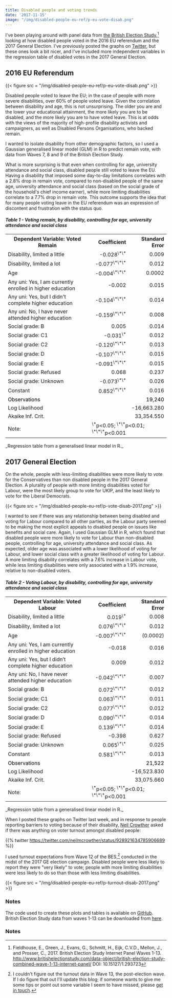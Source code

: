 ```yaml
---
title: Disabled people and voting trends
date: '2017-11-15'
image: "/img/disabled-people-eu-ref/p-eu-vote-disab.png"
---
```


I've been playing around with panel data from [the British Election Study](http://www.britishelectionstudy.com/data-object/british-election-study-combined-wave-1-13-internet-panel/),[^0] looking at how disabled people voted in the 2016 EU referendum and the 2017 General Election. I've previously posted the graphs on [Twitter](https://twitter.com/evanodell/status/928748930472513538), but these ones look a bit nicer, and I've included more independent variables in the regression table of disabled votes in the 2017 General Election.

## 2016 EU Referendum

{{< figure src = "/img/disabled-people-eu-ref/p-eu-vote-disab.png" >}}


Disabled people voted to leave the EU; in the case of people with more severe disabilities, over 60% of people voted leave. Given the correlation between disability and age, this is not unsurprising. The older you are and the lower your educational attainment, the more likely you are to be disabled, and the more likely you are to have voted leave. This is at odds with the views of the majority of high-profile disability activists and campaigners, as well as Disabled Persons Organisations, who backed remain.

I wanted to isolate disability from other demographic factors, so I used a Gaussian generalised linear model (GLM) in R to predict remain vote, with data from Waves 7, 8 and 9 of the British Election Study.

What is more surprising is that even when controlling for age, university attendance and social class, disabled people still voted to leave the EU. Having a disability that imposed some day-to-day limitations correlates with a 2.8% drop in remain vote, compared to non-disabled people of the same age, university attendance and social class (based on the social grade of the household's chief income earner), while more limiting disabilities correlate to a 7.7% drop in remain vote. This outcome supports the idea that for many people voting leave in the EU referendum was an expression of discontent and frustration with the status quo.


#### _Table 1 - Voting remain, by disability, controlling for age, university attendance and social class_
<table>
  <tr>
    <th>Dependent Variable: Voted Remain</th>
    <th style="text-align:right;">Coefficient</th>
    <th style="text-align:right;">Standard Error</th>
  </tr>
  <tr>
    <td>Disability, limited a little</td>
    <td style="text-align:right;">-0.028<sup>\*\*</sup> </td>
    <td style="text-align:right;">0.009</td>
  </tr>
  <tr>
    <td>Disability, limited a lot</td>
    <td style="text-align:right;">-0.077<sup>\*\*\*</sup></td>
    <td style="text-align:right;">0.012</td>
  </tr>
  <tr>
    <td>Age</td>
    <td style="text-align:right;">-0.004<sup>\*\*\*</sup></td>
    <td style="text-align:right;">0.0002</td>
  </tr>
  <tr>
    <td>Any uni: Yes, I am currently enrolled in higher education</td>
    <td style="text-align:right;">-0.002</td>
    <td style="text-align:right;">0.015</td>
  </tr>
  <tr>
    <td>Any uni: Yes, but I didn't complete higher education</td>
    <td style="text-align:right;">-0.104<sup>\*\*\*</sup></td>
    <td style="text-align:right;">0.014</td>
  </tr>
  <tr>
    <td>Any uni: No, I have never attended higher education</td>
    <td style="text-align:right;">-0.159<sup>\*\*\*</sup></td>
    <td style="text-align:right;">0.008</td>
  </tr>
  <tr>
    <td>Social grade: B</td>
    <td style="text-align:right;">0.005</td>
    <td style="text-align:right;">0.014</td>
  </tr>
  <tr>
    <td>Social grade: C1</td>
    <td style="text-align:right;">-0.031<sup>\*</sup></td>
    <td style="text-align:right;">0.012</td>
  </tr>
  <tr>
    <td>Social grade: C2</td>
    <td style="text-align:right;">-0.120<sup>\*\*\*</sup></td>
    <td style="text-align:right;">0.013</td>
  </tr>
  <tr>
    <td>Social grade: D</td>
    <td style="text-align:right;">-0.107<sup>\*\*\*</sup></td>
    <td style="text-align:right;">0.015</td>
  </tr>
  <tr>
    <td>Social grade: E</td>
    <td style="text-align:right;">-0.091<sup>\*\*\*</sup></td>
    <td style="text-align:right;">0.015</td>
  </tr>
  <tr>
    <td>Social grade: Refused</td>
    <td style="text-align:right;">0.068</td>
    <td style="text-align:right;">0.237</td>
  </tr>
  <tr>
    <td>Social grade: Unknown</td>
    <td style="text-align:right;">-0.073<sup>\*\*</sup></td>
    <td style="text-align:right;">0.026</td>
  </tr>
  <tr>
    <td>Constant</td>
    <td style="text-align:right;">0.852<sup>\*\*\*</sup></td>
    <td style="text-align:right;">0.016</td>
  </tr>
  <tr style="border-top-width: 3px; color: black;">
    <td>Observations</td>
    <td style="text-align:right;" colspan="2">19,240</td>
  </tr>
  <tr>
    <td>Log Likelihood</td>
    <td style="text-align:right;" colspan="2">-16,663.280</td>
  </tr>
  <tr>
    <td>Akaike Inf. Crit.</td>
    <td style="text-align:right;" colspan="2">33,354.550</td>
  </tr>
  <tr>
    <td>Note:</td>
    <td colspan="2"><sup>\*</sup>p&lt;0.05; <sup>\*\*</sup>p&lt;0.01; <sup>\*\*\*</sup>p&lt;0.001</td>
  </tr>
</table>
_Regression table from a generalised linear model in R._


## 2017 General Election

On the whole, people with less-limiting disabilities were more likely to vote for the Conservatives than non disabled people in the 2017 General Election. A plurality of people with more limiting disabilities voted for Labour, were the most likely group to vote for UKIP, and the least likely to vote for the Liberal Democrats.

{{< figure src = "/img/disabled-people-eu-ref/p-vote-disab-2017.png" >}}

I wanted to see if there was any relationship between being disabled and voting for Labour compared to all other parties, as the Labour party seemed to be making the most explicit appeals to disabled people on issues like benefits and social care. Again, I used Gaussian GLM in R, which found that disabled people were more likely to vote for Labour than non-disabled people, controlling for age, university attendance and social class. As expected, older age was associated with a lower likelihood of voting for Labour, and lower social class with a greater likelihood of voting for Labour. A more limiting disability correlates with a 7.6% increase in Labour vote, while less limiting disabilities were only associated with a 1.9% increase, relative to non-disabled voters.

#### _Table 2 - Voting Labour, by disability, controlling for age, university attendance and social class_
<table>
<tr>
  <th>Dependent Variable: Voted Labour</th>
  <th style="text-align:right;">Coefficient</th>
  <th style="text-align:right;">Standard Error</th>
</tr>
<tr>
  <td>Disability, limited a little</td>
  <td style="text-align:right">0.019<sup>\*</sup></td>
  <td style="text-align:right">0.008</td>
</tr>
<tr>
  <td>Disability, limited a lot</td>
  <td style="text-align:right">0.076<sup>\*\*\*</sup></td>
  <td style="text-align:right">0.012</td>
</tr>
<tr>
  <td>Age</td>
  <td style="text-align:right">-0.007<sup>\*\*\*</sup></td>
  <td style="text-align:right">(0.0002)</td>
</tr>
<tr>
  <td>Any uni: Yes, I am currently enrolled in higher education</td>
  <td style="text-align:right">-0.018</td>
  <td style="text-align:right">0.016</td>
</tr>
<tr>
  <td>Any uni: Yes, but I didn’t complete higher education</td>
  <td style="text-align:right">0.009</td>
  <td style="text-align:right">0.012</td>
</tr>
<tr>
  <td>Any uni: No, I have never attended higher education</td>
  <td style="text-align:right">-0.042<sup>\*\*\*</sup></td>
  <td style="text-align:right">0.007</td>
</tr>
<tr>
  <td>Social grade: B</td>
  <td style="text-align:right">0.072<sup>\*\*\*</sup></td>
  <td style="text-align:right">0.012</td>
</tr>
<tr>
  <td>Social grade: C1</td>
  <td style="text-align:right">0.063<sup>\*\*\*</sup></td>
  <td style="text-align:right">0.011</td>
</tr>
<tr>
  <td>Social grade: C2</td>
  <td style="text-align:right">0.077<sup>\*\*\*</sup></td>
  <td style="text-align:right">0.012</td>
</tr>
<tr>
  <td>Social grade: D</td>
  <td style="text-align:right">0.090<sup>\*\*\*</sup></td>
  <td style="text-align:right">0.014</td>
</tr>
<tr>
  <td>Social grade: E</td>
  <td style="text-align:right">0.139<sup>\*\*\*</sup></td>
  <td style="text-align:right">0.014</td>
</tr>
<tr>
  <td>Social grade: Refused</td>
  <td style="text-align:right">-0.398</td>
  <td style="text-align:right">0.627</td>
</tr>
<tr>
  <td>Social grade: Unknown</td>
  <td style="text-align:right">0.065<sup>\*\*</sup></td>
  <td style="text-align:right">0.025</td>
</tr>
<tr>
  <td>Constant</td>
  <td style="text-align:right">0.581<sup>\*\*\*</sup></td>
  <td style="text-align:right">0.013</td>
</tr>
<tr style="border-top-width: 3px; color: black;">
  <td>Observations</td>
  <td style="text-align:right;" colspan="2">21,522</td>
</tr>
<tr>
  <td>Log Likelihood</td>
  <td style="text-align:right;" colspan="2">-16,523.830</td>
</tr>
<tr>
  <td>Akaike Inf. Crit.</td>
  <td style="text-align:right;" colspan="2">33,075.660</td>
</tr>
<tr>
  <td>Note:</td>
  <td colspan="2"><sup>\*</sup>p&lt;0.05; <sup>\*\*</sup>p&lt;0.01; <sup>\*\*\*</sup>p&lt;0.001</td>
</tr>
</table>
_Regression table from a generalised linear model in R._

When I posted these graphs on Twitter last week, and in response to people reporting barriers to voting because of their disability, [Neil Crowther](https://makingrightsmakesense.wordpress.com/) asked if there was anything on voter turnout amongst disabled people:

{{% twitter https://twitter.com/neilmcrowther/status/928921634785906689 %}}

I used turnout expectations from Wave 12 of the BES,[^1] conducted in the midst of the 2017 GE election campaign. Disabled people were less likely to report they were "very likely" to vote; people with more limiting disabilities were less likely to do so than those with less limiting disabilities.

{{< figure src = "/img/disabled-people-eu-ref/p-turnout-disab-2017.png" >}}

### Notes

The code used to create these plots and tables is available on [GitHub](https://github.com/evanodell/disability-voting). British Election Study data from waves 1-13 can be downloaded from [here](http://www.britishelectionstudy.com/data-object/british-election-study-combined-wave-1-13-internet-panel/).


### Notes


[^0]: Fieldhouse, E., Green, J., Evans, G., Schmitt, H., Eijk, C.V.D., Mellon, J., and Prosser, C., 2017. British Election Study Internet Panel Waves 1-13. http://www.britishelectionstudy.com/data-object/british-election-study-combined-wave-1-13-internet-panel/ DOI: 10.15127/1.293723 

[^1]: I couldn't figure out the turnout data in Wave 13, the post-election wave. If I do figure that out I'll update this blog; if someone wants to give me some tips or point out some variable I seem to have missed, please [get in touch](mailto:evanodell91@gmail.com).
